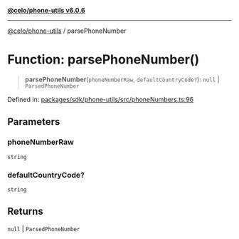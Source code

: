 [**@celo/phone-utils v6.0.6**](../README.md)

***

[@celo/phone-utils](../globals.md) / parsePhoneNumber

# Function: parsePhoneNumber()

> **parsePhoneNumber**(`phoneNumberRaw`, `defaultCountryCode?`): `null` \| `ParsedPhoneNumber`

Defined in: [packages/sdk/phone-utils/src/phoneNumbers.ts:96](https://github.com/celo-org/developer-tooling/blob/master/packages/sdk/phone-utils/src/phoneNumbers.ts#L96)

## Parameters

### phoneNumberRaw

`string`

### defaultCountryCode?

`string`

## Returns

`null` \| `ParsedPhoneNumber`
